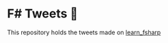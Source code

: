 # F# Tweets 🔷

This repository holds the tweets made on [learn_fsharp](https://twitter.com/learn_fsharp)
